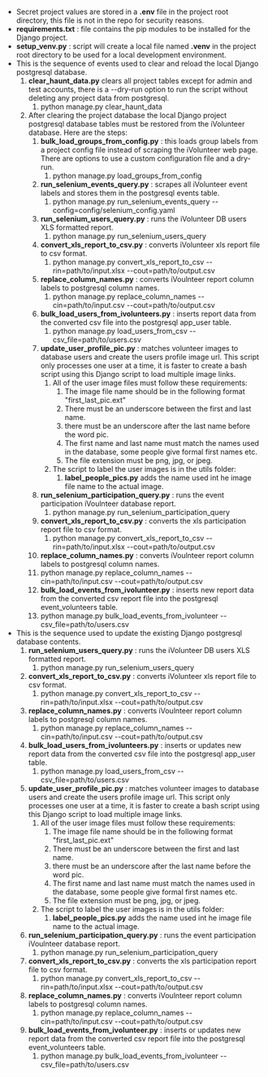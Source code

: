 - Secret project values are stored in a **.env** file in the project root directory, this file is not in the repo for security reasons.
- **requirements.txt** : file contains the pip modules to be installed for the Django  project.
- **setup_venv.py** : script will create a local file named **.venv** in the project root directory to be used for a local development environment.
- This is the sequence of events used to clear and reload the local Django postgresql database.
   1. **clear_haunt_data.py** clears all project tables except for admin and test accounts, there is a --dry-run option to run the script without deleting any project data from postgresql.
      1. python manage.py clear_haunt_data 
   2. After clearing the project database the local Django project postgresql database tables must be restored from the iVolunteer database. Here are the steps:
      1. **bulk_load_groups_from_config.py** : this loads group labels from a project config file instead of scraping the iVolunteer web page. There are options to use a custom configuration file and a dry-run.
         1. python manage.py load_groups_from_config
      2. **run_selenium_events_query.py** : scrapes all iVolunteer event labels and stores them in the postgresql events table.
         1. python manage.py run_selenium_events_query --config=config/selenium_config.yaml
      3. **run_selenium_users_query.py** : runs the iVolunteer DB users XLS formatted report.
         1. python manage.py run_selenium_users_query
      4. **convert_xls_report_to_csv.py** :  converts iVolunteer xls report file to csv format.
         1. python manage.py convert_xls_report_to_csv --rin=path/to/input.xlsx --cout=path/to/output.csv
      5. **replace_column_names.py** : converts iVoulnteer report column labels to postgresql column names.
         1. python manage.py replace_column_names --cin=path/to/input.csv --cout=path/to/output.csv
      6. **bulk_load_users_from_ivolunteers.py** : inserts report data from the converted csv file into the postgresql app_user table.
         1. python manage.py load_users_from_csv --csv_file=path/to/users.csv
      7. **update_user_profile_pic.py** : matches volunteer images to database users and create the users profile image url. This script only processes one user at a time, it is faster to create a bash script using this Django script to load multiple image links. 
         1. All of the user image files must follow these requirements:
            1. The image file name should be in the following format "first_last_pic.ext"
            2. There must be an underscore between the first and last name. 
            3. there must be an underscore after the last name before the word pic.
            4. The first name and last name must match the names used in the database, some people give formal first names etc.
            5. The file extension must be png, jpg, or jpeg.
         2. The script to label the user images is in the utils folder:
            1. **label_people_pics.py** adds the name used int he image file name to the actual image.
      8. **run_selenium_participation_query.py** : runs the event participation iVoulnteer database report.
         1. python manage.py run_selenium_participation_query
      9. **convert_xls_report_to_csv.py** : converts the xls participation report file to csv format.
         1. python manage.py convert_xls_report_to_csv --rin=path/to/input.xlsx --cout=path/to/output.csv
      10. **replace_column_names.py** : converts iVoulnteer report column labels to postgresql column names.
         1. python manage.py replace_column_names --cin=path/to/input.csv --cout=path/to/output.csv
      11. **bulk_load_events_from_ivolunteer.py** : inserts new report data from the converted csv report file into the postgresql event_volunteers table.
         1. python manage.py bulk_load_events_from_ivolunteer --csv_file=path/to/users.csv
- This is the sequence used to update the existing Django postgresql database contents. 
   1. **run_selenium_users_query.py** : runs the iVolunteer DB users XLS formatted report.
      1. python manage.py run_selenium_users_query
   2. **convert_xls_report_to_csv.py** :  converts iVolunteer xls report file to csv format.
      1. python manage.py convert_xls_report_to_csv --rin=path/to/input.xlsx --cout=path/to/output.csv
   3. **replace_column_names.py** : converts iVoulnteer report column labels to postgresql column names.
      1. python manage.py replace_column_names --cin=path/to/input.csv --cout=path/to/output.csv
   4. **bulk_load_users_from_ivolunteers.py** : inserts or updates new report data from the converted csv file into the postgresql app_user table.
      1. python manage.py load_users_from_csv --csv_file=path/to/users.csv
   5.  **update_user_profile_pic.py** : matches volunteer images to database users and create the users profile image url. This script only processes one user at a time, it is faster to create a bash script using this Django script to load multiple image links. 
         1. All of the user image files must follow these requirements:
            1. The image file name should be in the following format "first_last_pic.ext"
            2. There must be an underscore between the first and last name. 
            3. there must be an underscore after the last name before the word pic.
            4. The first name and last name must match the names used in the database, some people give formal first names etc.
            5. The file extension must be png, jpg, or jpeg.
         2. The script to label the user images is in the utils folder:
            1. **label_people_pics.py** adds the name used int he image file name to the actual image.
   6. **run_selenium_participation_query.py** : runs the event participation iVoulnteer database report.
      1. python manage.py run_selenium_participation_query
   7. **convert_xls_report_to_csv.py** : converts the xls participation report file to csv format.
      1. python manage.py convert_xls_report_to_csv --rin=path/to/input.xlsx --cout=path/to/output.csv
   8. **replace_column_names.py** : converts iVoulnteer report column labels to postgresql column names.
      1. python manage.py replace_column_names --cin=path/to/input.csv --cout=path/to/output.csv
   9. **bulk_load_events_from_ivolunteer.py** : inserts or updates new report data from the converted csv report file into the postgresql event_volunteers table.
      1. python manage.py bulk_load_events_from_ivolunteer --csv_file=path/to/users.csv

